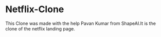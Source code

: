 # Netflix-Clone
This Clone was made with the help Pavan Kumar from ShapeAI.It is the clone of the netflix landing page.

